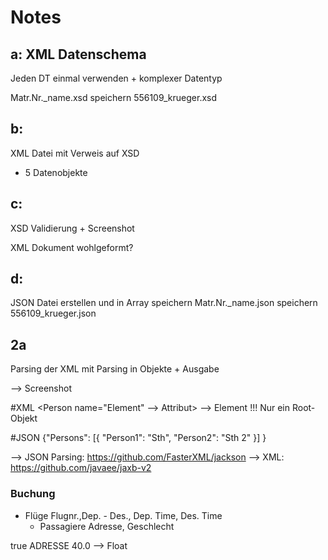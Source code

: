 # Notes 

## a: XML Datenschema
Jeden DT einmal verwenden + komplexer Datentyp 

Matr.Nr._name.xsd speichern 
556109_krueger.xsd

## b: 
XML Datei mit Verweis auf XSD  
- 5 Datenobjekte

## c:
XSD Validierung + Screenshot 

XML Dokument wohlgeformt?

## d:
JSON Datei erstellen und in Array speichern 
Matr.Nr._name.json speichern 
556109_krueger.json

## 2a
Parsing der XML mit Parsing in Objekte + Ausgabe 

--> Screenshot 

#XML 
<Persons>
    <Person name="Element" --> Attribut> 
        <Adress strasse="Sth" plz="17268"/>
    </Person> --> Element
    <Person> </Person>
</Persons>
!!! Nur ein Root-Objekt

#JSON
{"Persons": [{
    "Person1": "Sth", 
    "Person2": "Sth 2"
    }]
}

--> JSON Parsing: https://github.com/FasterXML/jackson
--> XML: https://github.com/javaee/jaxb-v2

### Buchung
- Flüge 
Flugnr.,Dep. - Des., Dep. Time, Des. Time
    - Passagiere
    Adresse, Geschlecht
    
<Buchung nr=""> 
    <Fluege>
    <Flug nr="">
            <Deperature></Departure>
            <Destination></Destination>
            <Dep. Date></Dep. Date>
            <Des. Date></Des. Date>
            <Dep. Time></Dep. Time>
            <Des. Time></Des. Time>
            <isSecureFlight>true</isSecureFlight>
            <Passagiere>
                <Passagier name="">
                    <adresse>ADRESSE</adresse>
                </Passagier>
            </Passagiere>
        </Flug>
    </Fluege>
    <preis>40.0</preis> --> Float
</Buchung>